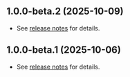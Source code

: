 ## 1.0.0-beta.2 (2025-10-09)

* See [release notes](https://github.com/btwld/ack/releases/tag/v1.0.0-beta.2) for details.

## 1.0.0-beta.1 (2025-10-06)

* See [release notes](https://github.com/btwld/ack/releases/tag/v1.0.0-beta.1) for details.